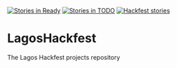 [![Stories in Ready](https://badge.waffle.io/sci-gaia/LagosHackfest.png?label=ready&title=Ready)](https://waffle.io/sci-gaia/LagosHackfest) [![Stories in TODO](https://badge.waffle.io/sci-gaia/LagosHackfest.svg?label=TODO&title=TODO)](http://waffle.io/sci-gaia/LagosHackfest) [![Hackfest stories](https://badge.waffle.io/sci-gaia/LagosHackfest.svg?label=lagoshackfest&title=Lagos%20Hackfest)](http://waffle.io/sci-gaia/LagosHackfest) 
# LagosHackfest
The Lagos Hackfest projects repository

